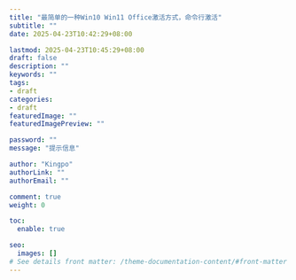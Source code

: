 ```yaml
---
title: "最简单的一种Win10 Win11 Office激活方式，命令行激活"
subtitle: ""
date: 2025-04-23T10:42:29+08:00

lastmod: 2025-04-23T10:45:29+08:00
draft: false
description: ""
keywords: ""
tags:
- draft
categories:
- draft
featuredImage: ""
featuredImagePreview: ""

password: ""
message: "提示信息"

author: "Kingpo"
authorLink: ""
authorEmail: ""

comment: true
weight: 0

toc:
  enable: true

seo:
  images: []
# See details front matter: /theme-documentation-content/#front-matter
---
```


<!--more-->



